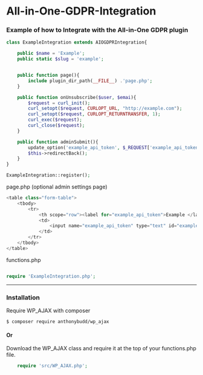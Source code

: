 # All-in-One-GDPR-Integration
### Example of how to Integrate with the All-in-One GDPR plugin



```php
class ExampleIntegration extends AIOGDPRIntegration{

	public $name = 'Example';
	public static $slug = 'example';


	public function page(){
		include plugin_dir_path(__FILE__) .'page.php';
	}

	public function onUnsubscribe($user, $emai){
		$request = curl_init(); 
		curl_setopt($request, CURLOPT_URL, "http://example.com"); 
		curl_setopt($request, CURLOPT_RETURNTRANSFER, 1); 
		curl_exec($request); 
		curl_close($request);
	}

	public function adminSubmit(){
		update_option('example_api_token', $_REQUEST['example_api_token']);
		$this->redirectBack();
	}
}

ExampleIntegration::register();
```

page.php (optional admin settings page)
```php
<table class="form-table">
	<tbody>	
		<tr>
			<th scope="row"><label for="example_api_token">Example </label></th>
			<td>
				<input name="example_api_token" type="text" id="example_api_token" aria-describedby="admin-email-description" value="<?= get_option('example_api_token') ?>" class="regular-text ltr">
			</td>
		</tr>
	</tbody>
</table>
```

functions.php
```php

require 'ExampleIntegration.php';
```

***

### Installation

Require WP_AJAX with composer

```
$ composer require anthonybudd/wp_ajax
```

#### Or

Download the WP_AJAX class and require it at the top of your functions.php file.

```php
    require 'src/WP_AJAX.php';
```

